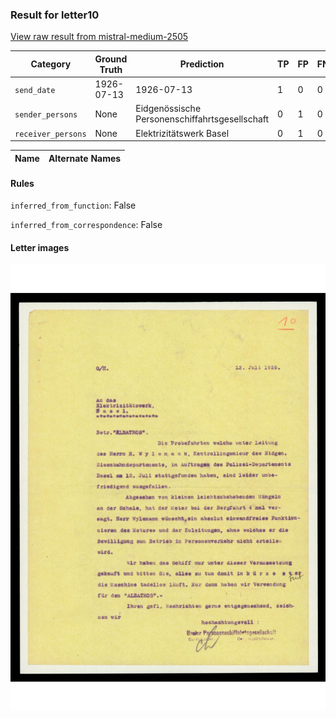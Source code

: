 ### Result for letter10
[View raw result from mistral-medium-2505](https://github.com/RISE-UNIBAS/humanities_data_benchmark/blob/main/results/2025-09-26/T0172/request_T0172_letter10.json)


| Category          | Ground Truth | Prediction | TP | FP | FN |
|------------------|--------------|------------|----|----|----|
| `send_date`        | 1926-07-13 | 1926-07-13 | 1 | 0 | 0 |
| `sender_persons`  | None | Eidgenössische Personenschiffahrtsgesellschaft | 0 | 1 | 0 |
| `receiver_persons` | None | Elektrizitätswerk Basel | 0 | 1 | 0 |

| Name | Alternate Names |
| --- | --- |

#### Rules
`inferred_from_function`: False

`inferred_from_correspondence`: False

#### Letter images

<img src="https://github.com/RISE-UNIBAS/humanities_data_benchmark/blob/main/benchmarks/metadata_extraction/images/letter10_p1.jpg?raw=true" alt="letter10_p1.jpg" width="800px">

